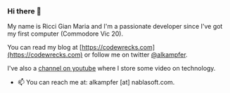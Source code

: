 ### Hi there 👋

My name is Ricci Gian Maria and I'm a passionate developer since I've got my first computer (Commodore Vic 20). 

You can read my blog at [https://codewrecks.com](https://codewrecks.com) or follow me on twitter [@alkampfer](https://www.twitter.com/alkampfer).

I've also a [channel on youtube](https://www.youtube.com/@codewrecks) where I store some video on technology. 

- 📫 You can reach me at: alkampfer [at] nablasoft.com. 
<!--
**alkampfergit/alkampfergit** is a ✨ _special_ ✨ repository because its `README.md` (this file) appears on your GitHub profile.

Here are some ideas to get you started:

- 🔭 I’m currently working on ...
- 🌱 I’m currently learning ...
- 👯 I’m looking to collaborate on ...
- 🤔 I’m looking for help with ...
- 💬 Ask me about ...
- 📫 How to reach me: ...
- 😄 Pronouns: ...
- ⚡ Fun fact: ...
-->
